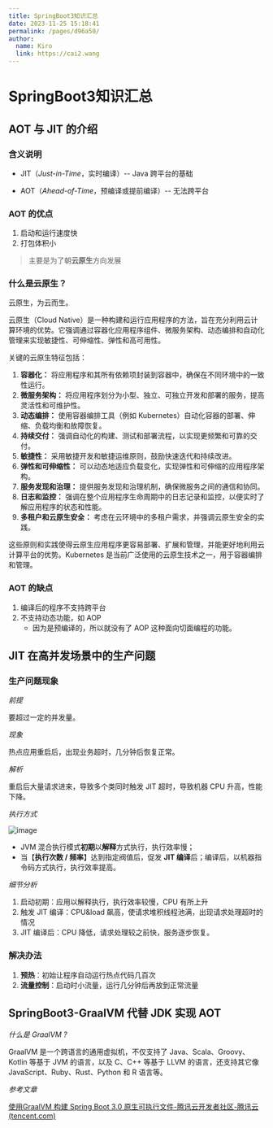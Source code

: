 ```yaml
---
title: SpringBoot3知识汇总
date: 2023-11-25 15:18:41
permalink: /pages/d96a50/
author: 
  name: Kiro
  link: https://cai2.wang
---
```

# SpringBoot3知识汇总

## AOT 与 JIT 的介绍

### 含义说明

- JIT（*Just-in-Time*，实时编译）-- Java 跨平台的基础

- AOT（*Ahead-of-Time*，预编译或提前编译）-- 无法跨平台

### AOT 的优点

1. 启动和运行速度快
2. 打包体积小

> 主要是为了朝**云原生**方向发展

### 什么是云原生？

云原生，为云而生。

云原生（Cloud Native）是一种构建和运行应用程序的方法，旨在充分利用云计算环境的优势。它强调通过容器化应用程序组件、微服务架构、动态编排和自动化管理来实现敏捷性、可伸缩性、弹性和高可用性。

关键的云原生特征包括：

1. **容器化：** 将应用程序和其所有依赖项封装到容器中，确保在不同环境中的一致性运行。
2. **微服务架构：** 将应用程序划分为小型、独立、可独立开发和部署的服务，提高灵活性和可维护性。
3. **动态编排：** 使用容器编排工具（例如 Kubernetes）自动化容器的部署、伸缩、负载均衡和故障恢复。
4. **持续交付：** 强调自动化的构建、测试和部署流程，以实现更频繁和可靠的交付。
5. **敏捷性：** 采用敏捷开发和敏捷运维原则，鼓励快速迭代和持续改进。
6. **弹性和可伸缩性：** 可以动态地适应负载变化，实现弹性和可伸缩的应用程序架构。
7. **服务发现和治理：** 提供服务发现和治理机制，确保微服务之间的通信和协同。
8. **日志和监控：** 强调在整个应用程序生命周期中的日志记录和监控，以便实时了解应用程序的状态和性能。
9. **多租户和云原生安全：** 考虑在云环境中的多租户需求，并强调云原生安全的实践。

这些原则和实践使得云原生应用程序更容易部署、扩展和管理，并能更好地利用云计算平台的优势。Kubernetes 是当前广泛使用的云原生技术之一，用于容器编排和管理。

### AOT 的缺点

1. 编译后的程序不支持跨平台
2. 不支持动态功能，如 AOP
   - 因为是预编译的，所以就没有了 AOP 这种面向切面编程的功能。

## JIT 在高并发场景中的生产问题

### 生产问题现象

*前提*

要超过一定的并发量。

*现象*

热点应用重启后，出现业务超时，几分钟后恢复正常。

*解析*

重启后大量请求进来，导致多个类同时触发 JIT 超时，导致机器 CPU 升高，性能下降。

*执行方式*

![image](https://cmty256.github.io/imgs-blog/basics/image.q7li4f3j8zk.webp)

- JVM 混合执行模式**初期**以**解释**方式执行，执行效率慢；
- 当【**执行次数 / 频率**】达到指定阀值后，促发 **JIT 编译**后；编译后，以机器指令码方式执行，执行效率提高。

*细节分析*

1. 启动初期：应用以解释执行，执行效率较慢，CPU 有所上升
2. 触发 JIT 编译：CPU&load 飙高，使请求堆积线程池满，出现请求处理超时的情况
3. JIT 编译后：CPU 降低，请求处理较之前快，服务逐步恢复。

### 解决办法

1. **预热**：初始让程序自动运行热点代码几百次
2. **流量控制**：启动时小流量，运行几分钟后再放到正常流量

## SpringBoot3-GraalVM 代替 JDK 实现 AOT

*什么是 GraalVM ?*

GraalVM 是一个跨语言的通用虚拟机，不仅支持了 Java、Scala、Groovy、 Kotlin 等基于 JVM 的语言，以及 C、C++ 等基于 LLVM 的语言，还支持其它像 JavaScript、Ruby、Rust、Python 和 R 语言等。

*参考文章*

[使用GraalVM 构建 Spring Boot 3.0 原生可执行文件-腾讯云开发者社区-腾讯云 (tencent.com)](https://cloud.tencent.com/developer/article/2195457)
